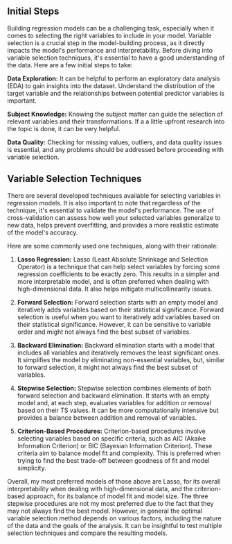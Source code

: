 ## Initial Steps
Building regression models can be a challenging task, especially when it comes to selecting the right variables to include in your model. Variable selection is a crucial step in the model-building process, as it directly impacts the model's performance and interpretability. Before diving into variable selection techniques, it's essential to have a good understanding of the data. Here are a few initial steps to take:  
   
**Data Exploration:** It can be helpful to perform an exploratory data analysis (EDA) to gain insights into the dataset. Understand the distribution of the target variable and the relationships between potential predictor variables is important.  
   
**Subject Knowledge:** Knowing the subject matter can guide the selection of relevant variables and their transformations. If a a little upfront research into the topic is done, it can be very helpful.  
   
**Data Quality:** Checking for missing values, outliers, and data quality issues is essential, and any problems should be addressed before proceeding with variable selection.  

## Variable Selection Techniques
There are several developed techniques available for selecting variables in regression models. It is also important to note that regardless of the technique, it's essential to validate the model's performance. The use of cross-validation can assess how well your selected variables generalize to new data, helps prevent overfitting, and provides a more realistic estimate of the model's accuracy.

Here are some commonly used one techniques, along with their rationale:  
   
1. **Lasso Regression:** Lasso (Least Absolute Shrinkage and Selection Operator) is a technique that can help select variables by forcing some regression coefficients to be exactly zero. This results in a simpler and more interpretable model, and is often preferred when dealing with high-dimensional data. It also helps mitigate multicollinearity issues.

2. **Forward Selection:** Forward selection starts with an empty model and iteratively adds variables based on their statistical significance. Forward selection is useful when you want to iteratively add variables based on their statistical significance. However, it can be sensitive to variable order and might not always find the best subset of variables.

3. **Backward Elimination:** Backward elimination starts with a model that includes all variables and iteratively removes the least significant ones. It simplifies the model by eliminating non-essential variables, but, similar to forward selection, it might not always find the best subset of variables.

4. **Stepwise Selection:** Stepwise selection combines elements of both forward selection and backward elimination. It starts with an empty model and, at each step, evaluates variables for addition or removal based on their TS values. It can be more computationally intensive but provides a balance between addition and removal of variables.

5. **Criterion-Based Procedures:** Criterion-based procedures involve selecting variables based on specific criteria, such as AIC (Akaike Information Criterion) or BIC (Bayesian Information Criterion). These criteria aim to balance model fit and complexity. This is preferred when trying to find the best trade-off between goodness of fit and model simplicity.

Overall, my most preferred models of those above are Lasso, for its overall interpretability when dealing with high-dimensional data, and the criterion-based approach, for its balance of model fit and model size. The three stepwise procedures are not my most preferred due to the fact that they may not always find the best model. However, in general the optimal variable selection method depends on various factors, including the nature of the data and the goals of the analysis. It can be insightful to test multiple selection techniques and compare the resulting models.
